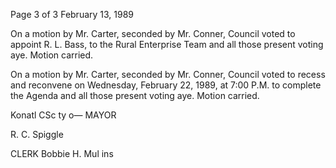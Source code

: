 Page 3 of 3
February 13, 1989

On a motion by Mr. Carter, seconded by Mr. Conner, Council
voted to appoint R. L. Bass, to the Rural Enterprise Team and
all those present voting aye. Motion carried.

On a motion by Mr. Carter, seconded by Mr. Conner, Council
voted to recess and reconvene on Wednesday, February 22,
1989, at 7:00 P.M. to complete the Agenda and all those
present voting aye. Motion carried.

Konatl CSc ty o— MAYOR

R. C. Spiggle

CLERK
Bobbie H. Mul ins


